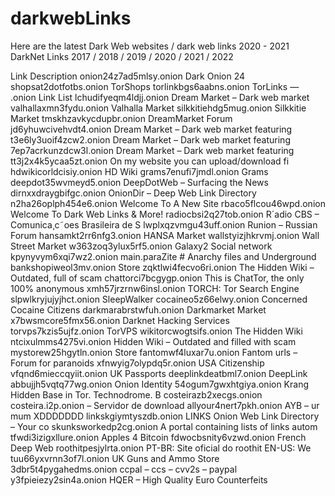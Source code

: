 # darkwebLinks
Here are the latest Dark Web websites / dark web links 2020 - 2021
DarkNet Links 2017 / 2018 / 2019 / 2020 / 2021 / 2022

Link 	Description
onion24z7ad5mlsy.onion  Dark Onion 24
shopsat2dotfotbs.onion 	TorShops
torlinkbgs6aabns.onion 	TorLinks — .onion Link List
lchudifyeqm4ldjj.onion 	Dream Market – Dark web market
valhallaxmn3fydu.onion 	Valhalla Market
silkkitiehdg5mug.onion 	Silkkitie Market
tmskhzavkycdupbr.onion 	DreamMarket Forum
jd6yhuwcivehvdt4.onion 	Dream Market – Dark web market featuring
t3e6ly3uoif4zcw2.onion 	Dream Market – Dark web market featuring
7ep7acrkunzdcw3l.onion 	Dream Market – Dark web market featuring
tt3j2x4k5ycaa5zt.onion 	On my website you can upload/download fi
hdwikicorldcisiy.onion 	HD Wiki
grams7enufi7jmdl.onion 	Grams
deepdot35wvmeyd5.onion 	DeepDotWeb – Surfacing the News
dirnxxdraygbifgc.onion 	OnionDir – Deep Web Link Directory
n2ha26oplph454e6.onion 	Welcome To A New Site
rbaco5flcou46wpd.onion 	Welcome To Dark Web Links & More!
radiocbsi2q27tob.onion 	R´adio CBS – Comunica¸c˜oes Brasileira de S
lwplxqzvmgu43uff.onion 	Runion – Russian Forum
hansamkt2rr6nfg3.onion 	HANSA Market
wallstyizjhkrvmj.onion 	Wall Street Market
w363zoq3ylux5rf5.onion 	Galaxy2 Social network
kpynyvym6xqi7wz2.onion 	main.paraZite # Anarchy files and Underground
bankshopiweol3mv.onion 	Store
zqktlwi4fecvo6ri.onion 	The Hidden Wiki – Outdated, full of scam
chattorci7bcgygp.onion 	This is ChatTor, the only 100% anonymous
xmh57jrzrnw6insl.onion 	TORCH: Tor Search Engine
slpwlkryjujyjhct.onion 	SleepWalker
cocaineo5z66elwy.onion 	Concerned Cocaine Citizens
darkmarabrstwfuh.onion 	Darkmarket Market
x7bwsmcore5fmx56.onion 	Darknet Hacking Services
torvps7kzis5ujfz.onion 	TorVPS
wikitorcwogtsifs.onion 	The Hidden Wiki
ntcixulmms4275vi.onion 	Hidden Wiki – Outdated and filled with scam
mystorew25hgytln.onion 	Store
fantomwf4luxar7u.onion 	Fantom urls – Forum for paranoids
xfnwyig7olypdq5r.onion 	USA Citizenship
vfqnd6mieccqyiit.onion 	UK Passports
deeplinkdeatbml7.onion 	DeepLink
abbujjh5vqtq77wg.onion 	Onion Identity
54ogum7gwxhtgiya.onion 	Krang Hidden Base in Tor. Technodrome. B
costeirazb2xecgs.onion 	costeira.i2p.onion – Servidor de download
allyour4nert7pkh.onion 	AYB – ur mum XDDDDDDD
linkskgiymtyszdb.onion 	LINKS Onion Web Link Directory – Your co
skunksworkedp2cg.onion 	A portal containing lists of links autom
tfwdi3izigxllure.onion 	Apples 4 Bitcoin
fdwocbsnity6vzwd.onion 	French Deep Web
roothitpesjylrta.onion 	PT-BR: Site oficial do roothit EN-US: We
tuu66yxvrnn3of7l.onion 	UK Guns and Ammo Store
3dbr5t4pygahedms.onion 	ccpal – ccs – cvv2s – paypal
y3fpieiezy2sin4a.onion 	HQER – High Quality Euro Counterfeits
